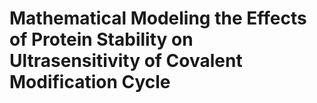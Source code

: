 # Mathematical Modeling the Effects of Protein Stability on Ultrasensitivity of Covalent Modification Cycle
